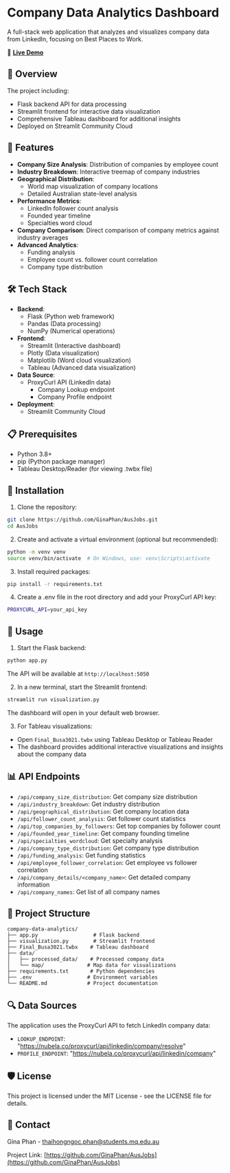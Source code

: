 # Company Data Analytics Dashboard

A full-stack web application that analyzes and visualizes company data from LinkedIn, focusing on Best Places to Work.

🔴 **[Live Demo](https://ausjobs.streamlit.app/)**

## 📝 Overview

The project including:
- Flask backend API for data processing
- Streamlit frontend for interactive data visualization
- Comprehensive Tableau dashboard for additional insights
- Deployed on Streamlit Community Cloud

## 🌟 Features

- **Company Size Analysis**: Distribution of companies by employee count
- **Industry Breakdown**: Interactive treemap of company industries
- **Geographical Distribution**: 
  - World map visualization of company locations
  - Detailed Australian state-level analysis
- **Performance Metrics**:
  - LinkedIn follower count analysis
  - Founded year timeline
  - Specialties word cloud
- **Company Comparison**: Direct comparison of company metrics against industry averages
- **Advanced Analytics**:
  - Funding analysis
  - Employee count vs. follower count correlation
  - Company type distribution

## 🛠️ Tech Stack

- **Backend**: 
  - Flask (Python web framework)
  - Pandas (Data processing)
  - NumPy (Numerical operations)
- **Frontend**:
  - Streamlit (Interactive dashboard)
  - Plotly (Data visualization)
  - Matplotlib (Word cloud visualization)
  - Tableau (Advanced data visualization)
- **Data Source**:
  - ProxyCurl API (LinkedIn data)
    - Company Lookup endpoint
    - Company Profile endpoint
- **Deployment**:
  - Streamlit Community Cloud

## 📋 Prerequisites

- Python 3.8+
- pip (Python package manager)
- Tableau Desktop/Reader (for viewing .twbx file)

## 🚀 Installation

1. Clone the repository:
```bash
git clone https://github.com/GinaPhan/AusJobs.git
cd AusJobs
```

2. Create and activate a virtual environment (optional but recommended):
```bash
python -m venv venv
source venv/bin/activate  # On Windows, use: venv\Scripts\activate
```

3. Install required packages:
```bash
pip install -r requirements.txt
```

4. Create a .env file in the root directory and add your ProxyCurl API key:
```bash
PROXYCURL_API=your_api_key
```

## 🎯 Usage

1. Start the Flask backend:
```bash
python app.py
```
The API will be available at `http://localhost:5050`

2. In a new terminal, start the Streamlit frontend:
```bash
streamlit run visualization.py
```
The dashboard will open in your default web browser.

3. For Tableau visualizations:
- Open `Final_Busa3021.twbx` using Tableau Desktop or Tableau Reader
- The dashboard provides additional interactive visualizations and insights about the company data

## 📊 API Endpoints

- `/api/company_size_distribution`: Get company size distribution
- `/api/industry_breakdown`: Get industry distribution
- `/api/geographical_distribution`: Get company location data
- `/api/follower_count_analysis`: Get follower count statistics
- `/api/top_companies_by_followers`: Get top companies by follower count
- `/api/founded_year_timeline`: Get company founding timeline
- `/api/specialties_wordcloud`: Get specialty analysis
- `/api/company_type_distribution`: Get company type distribution
- `/api/funding_analysis`: Get funding statistics
- `/api/employee_follower_correlation`: Get employee vs follower correlation
- `/api/company_details/<company_name>`: Get detailed company information
- `/api/company_names`: Get list of all company names

## 📁 Project Structure

```
company-data-analytics/
├── app.py                  # Flask backend
├── visualization.py        # Streamlit frontend
├── Final_Busa3021.twbx    # Tableau dashboard
├── data/
│   ├── processed_data/    # Processed company data
│   └── map/              # Map data for visualizations
├── requirements.txt       # Python dependencies
├── .env                  # Environment variables
└── README.md             # Project documentation
```

## 🔍 Data Sources

The application uses the ProxyCurl API to fetch LinkedIn company data:
- `LOOKUP_ENDPOINT`: "https://nubela.co/proxycurl/api/linkedin/company/resolve"
- `PROFILE_ENDPOINT`: "https://nubela.co/proxycurl/api/linkedin/company"

## 🛡️ License

This project is licensed under the MIT License - see the LICENSE file for details.

## 📧 Contact

Gina Phan - [thaihongngoc.phan@students.mq.edu.au](mailto:thaihongngoc.phan@students.mq.edu.au)

Project Link: [https://github.com/GinaPhan/AusJobs](https://github.com/GinaPhan/AusJobs)
